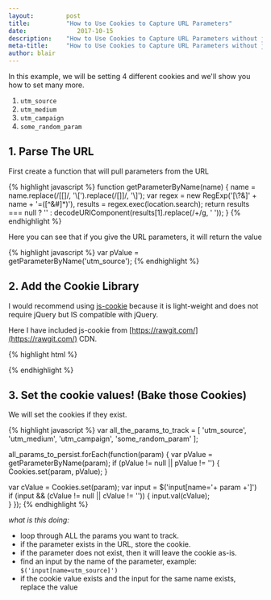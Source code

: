 ```yaml
---
layout:			post
title:			"How to Use Cookies to Capture URL Parameters"
date:		 	   2017-10-15
description:	"How to Use Cookies to Capture URL Parameters without jQuery"
meta-title:		"How to Use Cookies to Capture URL Parameters without jQuery"
author:	blair
---
```


In this example, we will be setting 4 different cookies and we'll show you how to set many more.

1. `utm_source`
1. `utm_medium`
1. `utm_campaign`
1. `some_random_param`

## 1. Parse The URL

First create a function that will pull parameters from the URL

{% highlight javascript %}
function getParameterByName(name) {
  name = name.replace(/[\[]/, '\\[').replace(/[\]]/, '\\]');
  var regex = new RegExp('[\\?&amp;]' + name + '=([^&amp;#]*)'),
    results = regex.exec(location.search);
  return results === null
    ? ''
    : decodeURIComponent(results[1].replace(/\+/g, ' '));
}
{% endhighlight  %}

Here you can see that if you give the URL parameters, it will return the value

{% highlight javascript %}
var pValue = getParameterByName('utm_source');
{% endhighlight  %}

## 2. Add the Cookie Library

I would recommend using [js-cookie](https://github.com/js-cookie/js-cookie) because it is light-weight and does not require jQuery but IS compatible with jQuery.

Here I have included js-cookie from [https://rawgit.com/](https://rawgit.com/) CDN.

{% highlight html %}
  <script type="text/javascript" src="//cdn.rawgit.com/js-cookie/js-cookie/8b70250875f7e07445b6a457f9c2474ead4cba44/src/js.cookie.js"></script>
{% endhighlight  %}

## 3. Set the cookie values! (Bake those Cookies)

We will set the cookies if they exist.


{% highlight javascript %}
var all_the_params_to_track = [
  'utm_source',
  'utm_medium',
  'utm_campaign',
  'some_random_param'
];

all_params_to_persist.forEach(function(param) {
  var pValue = getParameterByName(param);
  if (pValue != null || pValue != '') {
    Cookies.set(param, pValue);
  }

  var cValue = Cookies.set(param);
  var input = $('input[name='+ param +']')
  if (input && (cValue != null || cValue != '')) {
    input.val(cValue);  
  }
});
{% endhighlight %}

*what is this doing:*

- loop through ALL the params you want to track.
- if the parameter exists in the URL, store the cookie.
- if the parameter does not exist, then it will leave the cookie as-is.
- find an input by the name of the parameter, example: `$('input[name=utm_source]')`
- if the cookie value exists and the input for the same name exists, replace the value
